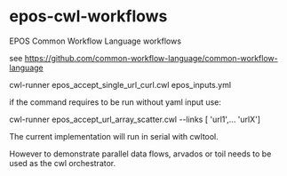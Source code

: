 # epos-cwl-workflows
EPOS Common Workflow Language workflows

see
https://github.com/common-workflow-language/common-workflow-language

cwl-runner epos_accept_single_url_curl.cwl epos_inputs.yml

if the command requires to be run without yaml input use:

cwl-runner epos_accept_url_array_scatter.cwl --links [ 'url1',... 'urlX']

The current implementation will run in serial with cwltool.

However to demonstrate parallel data flows, arvados or toil needs to be used as the cwl orchestrator.

